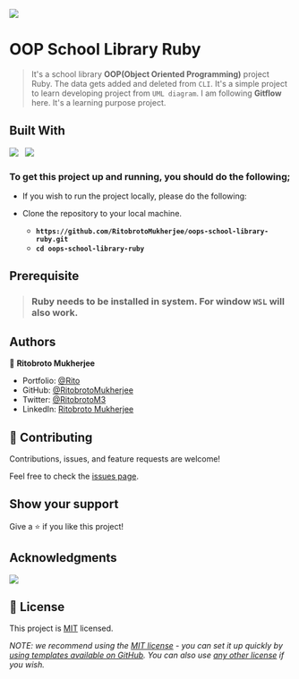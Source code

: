 ![](https://img.shields.io/badge/Ritobroto-Mukherjee-yellow?labelColor=blue)

# OOP School Library Ruby

> It's a school library **OOP(Object Oriented Programming)** project Ruby. The data gets added and deleted from `CLI`. It's a simple project to learn developing project from `UML diagram`. I am following **Gitflow** here. It's a learning purpose project.

## Built With

![](https://img.shields.io/badge/Ruby-red)&nbsp;&nbsp;&nbsp;![](https://img.shields.io/badge/Github-black)


### To get this project up and running, you should do the following;
- If you wish to run the project locally, please do the following:

- Clone the repository to your local machine.
    - **`https://github.com/RitobrotoMukherjee/oops-school-library-ruby.git`**
    - **`cd oops-school-library-ruby`**

## Prerequisite

> ### Ruby needs to be installed in system. For window `WSL` will also work.

## Authors

👤 **Ritobroto Mukherjee**

- Portfolio: [@Rito](https://ritobrotomukherjee.github.io/Work-Portfolio/)
- GitHub: [@RitobrotoMukherjee](https://github.com/RitobrotoMukherjee)
- Twitter: [@RitobrotoM3](https://twitter.com/RitobrotoM3)
- LinkedIn: [Ritobroto Mukherjee](https://www.linkedin.com/in/ritobroto-mukherjee-519148ba/)

## 🤝 Contributing

Contributions, issues, and feature requests are welcome!

Feel free to check the [issues page](../../issues/).

## Show your support

Give a ⭐️ if you like this project!

## Acknowledgments

![](https://img.shields.io/badge/Microverse-blueviolet)

## 📝 License

This project is [MIT](./LICENSE) licensed.

_NOTE: we recommend using the [MIT license](https://choosealicense.com/licenses/mit/) - you can set it up quickly by [using templates available on GitHub](https://docs.github.com/en/communities/setting-up-your-project-for-healthy-contributions/adding-a-license-to-a-repository). You can also use [any other license](https://choosealicense.com/licenses/) if you wish._
